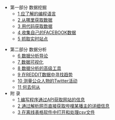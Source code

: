 - 第一部分 数据挖掘
    + [1 应了解的编程语言](1.md)
    + [2 从哪里获取数据](2.md)
    + [3 用代码获取数据](3.md)
    + [4 收集自己的FACEBOOK数据](4.md)
    + [5 抓取实时站点](5.md)
+ 第二部分 数据分析
    + [6 数据分析导论](6.md)
    + [7 数据可视化](7.md)
    + [8 数据分析的高级工具](8.md)
    + [9 在REDDIT数据中寻找趋势](8.md)
    + [10 测量公众人物的Twitter活动](10.md)
    + [11 何去何从](11.md)
+ 附 录
    + [1 编写程序通过API获取网站的信息](101.md)
    + [2 通过解析网页直接获取哔哩某播主的详细信息](102.md)
    + [3 在离线表格软件中打开和处理csv文件](103.md)
